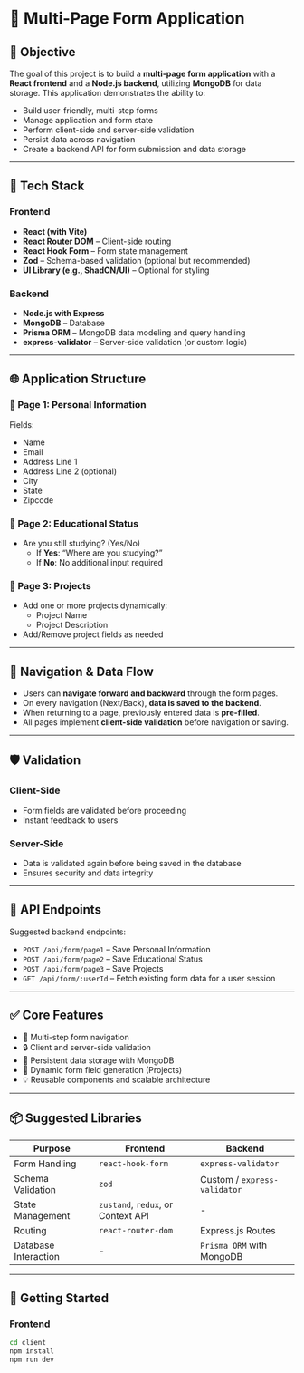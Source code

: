 # 📝 Multi-Page Form Application

## 📌 Objective

The goal of this project is to build a **multi-page form application** with a **React frontend** and a **Node.js backend**, utilizing **MongoDB** for data storage. This application demonstrates the ability to:

- Build user-friendly, multi-step forms  
- Manage application and form state  
- Perform client-side and server-side validation  
- Persist data across navigation  
- Create a backend API for form submission and data storage

---

## 🧩 Tech Stack

### Frontend
- **React (with Vite)**
- **React Router DOM** – Client-side routing
- **React Hook Form** – Form state management
- **Zod** – Schema-based validation (optional but recommended)
- **UI Library (e.g., ShadCN/UI)** – Optional for styling

### Backend
- **Node.js with Express**
- **MongoDB** – Database
- **Prisma ORM** – MongoDB data modeling and query handling
- **express-validator** – Server-side validation (or custom logic)

---

## 🌐 Application Structure

### 🔷 Page 1: Personal Information
Fields:
- Name  
- Email  
- Address Line 1  
- Address Line 2 (optional)  
- City  
- State  
- Zipcode  

### 🔷 Page 2: Educational Status
- Are you still studying? (Yes/No)  
  - If **Yes**: “Where are you studying?”  
  - If **No**: No additional input required  

### 🔷 Page 3: Projects
- Add one or more projects dynamically:
  - Project Name  
  - Project Description  
- Add/Remove project fields as needed

---

## 🔄 Navigation & Data Flow

- Users can **navigate forward and backward** through the form pages.  
- On every navigation (Next/Back), **data is saved to the backend**.  
- When returning to a page, previously entered data is **pre-filled**.  
- All pages implement **client-side validation** before navigation or saving.

---

## 🛡️ Validation

### Client-Side
- Form fields are validated before proceeding  
- Instant feedback to users  

### Server-Side
- Data is validated again before being saved in the database  
- Ensures security and data integrity  

---

## 📁 API Endpoints

Suggested backend endpoints:

- `POST /api/form/page1` – Save Personal Information  
- `POST /api/form/page2` – Save Educational Status  
- `POST /api/form/page3` – Save Projects  
- `GET /api/form/:userId` – Fetch existing form data for a user session  

---

## ✅ Core Features

- 🔁 Multi-step form navigation  
- 🔒 Client and server-side validation  
- 💾 Persistent data storage with MongoDB  
- 🎯 Dynamic form field generation (Projects)  
- 💡 Reusable components and scalable architecture  

---

## 📦 Suggested Libraries

| Purpose              | Frontend                             | Backend                  |
|----------------------|--------------------------------------|--------------------------|
| Form Handling        | `react-hook-form`                    | `express-validator`      |
| Schema Validation    | `zod`                                | Custom / `express-validator` |
| State Management     | `zustand`, `redux`, or Context API   | -                        |
| Routing              | `react-router-dom`                   | Express.js Routes        |
| Database Interaction | -                                    | `Prisma ORM` with MongoDB|

---

## 🚀 Getting Started

### Frontend

```bash
cd client
npm install
npm run dev

